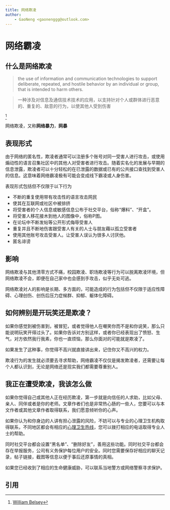```yaml
---
title: 网络欺凌
author:
    - GaoNeng <gaonenggg@outlook.com>
---
```


# 网络霸凌

## 什么是网络欺凌

> the use of information and communication technologies to support deliberate, repeated, and hostile behavior by an individual or group, that is intended to harm others.

> 一种涉及对信息及通信技术技术的应用，以支持针对个人或群体进行恶意的、重复的、敌意的行为，以使其他人受到伤害

[^1]

网络欺凌，又称**网络暴力**，**网暴**

## 表现形式

由于网络的匿名性，欺凌者通常可以注册多个账号对同一受害人进行攻击，或使用煽动性的语言召集社区中的其他人对受害者进行攻击。随着实名化的发展与早期的信息泄露，欺凌者可以十分轻松的在已泄露的数据或已有的公共接口查找到受害人的信息。这意味着网络霸凌极有可能会变成线下霸凌或人身伤害。

表现形式包括但不仅限于以下行为

- 不断的重复使用带有攻击性的语言攻击网民
- 使其在互联网或社区中被排挤
- 将受害者的个人信息或敏感信息公布于社交平台，俗称“爆料”、“开盒”。
- 将受害人移花接木到他人的图像中，俗称P图。
- 在论坛中不断发帖等公开形式侮辱受害人
- 重复并且不断地伤害跟受害人有关的人士与朋友藉以孤立受害者
- 使用其他账号攻击受害人。让受害人误认为很多人讨厌他。
- 匿名诽谤

## 影响

网络欺凌与其他清零方式不痛，校园欺凌、职场欺凌等行为可以脱离欺凌环境，但网络欺凌不会，即便在自己家中也会感到手攻击，似乎无处可逃。

网络欺凌对人的影响是长期、多方面的，可能造成的行为包括但不仅限于适应性障碍、心理创伤、创伤后压力症候群、抑郁、躯体化障碍。

## 如何辨别是开玩笑还是欺凌？

如果你感觉到被伤害到，被冒犯，或者觉得他人在嘲笑你而不是和你说笑，那么只能说明玩笑开得过头了。如果你告诉对方别这样，或者你已经表现出了愤怒、生气，对方依然我行我素，你也一直烦恼，那么你面对的可能就是欺凌了。

如果发生了这种事，你觉得不高兴就直接讲出来，记住你又不高兴的权力。

欺凌行为的发生就必须要去寻求帮助，网络霸凌不仅仅是揭发欺凌者，还需要让每个人都认识到，无论是网络还是现实我们都需要尊重别人。

## 我正在遭受欺凌，我该怎么做

如果你觉得自己或其他人正在经历欺凌，第一步就是向信任的人求助，比如父母、亲人、同伴或者是你的老师。文章作者们也是非常热心肠的一些人，您要可以与本文作者或其他文章作者取得联系，我们愿意倾听你的心声。

如果你认为和你身边的人讲有担心泄露的风险，不妨可以与专业的心理卫生机构取得联系，不同地区都会有相应的[心理卫生热线]()，您可以拨打相应的电话取得专业人士的帮助。

同时社交平台都会设置“黑名单”、“删除好友”，善用这些功能。同时社交平台都会存在举报服务，公司有义务保护每位用户的安全。同时您需要保存好相应的聊天记录，帖子链接，截图等信息以便于事后还原事情的真相。

如果您已经收到了相应的生命健康威胁，可以联系当地警方或网络警察寻求保护。



## 引用
[^1]: [William Belsey](https://web.archive.org/web/20170401000135/http://www.inukshuk.com/William_Belsey.html)
